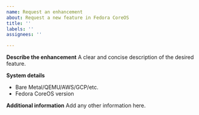 ```yaml
---
name: Request an enhancement
about: Request a new feature in Fedora CoreOS
title: ''
labels: ''
assignees: ''

---
```


**Describe the enhancement**
A clear and concise description of the desired feature.

**System details**
 - Bare Metal/QEMU/AWS/GCP/etc.
 - Fedora CoreOS version

**Additional information**
Add any other information here.

